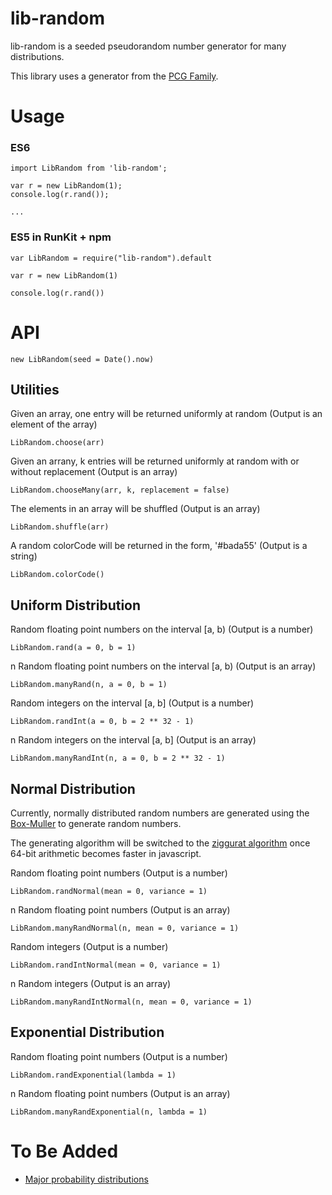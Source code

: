 # lib-random

lib-random is a seeded pseudorandom number generator for many distributions.

This library uses a generator from the [PCG Family](http://www.pcg-random.org).

# Usage

### ES6

    import LibRandom from 'lib-random';
    
    var r = new LibRandom(1);
    console.log(r.rand());
    
    ...

### ES5 in RunKit + npm

    var LibRandom = require("lib-random").default

    var r = new LibRandom(1)

    console.log(r.rand())    

# API

    new LibRandom(seed = Date().now)

## Utilities

Given an array, one entry will be returned uniformly at random (Output is an element of the array)

    LibRandom.choose(arr)

Given an arrany, k entries will be returned uniformly at random with or without replacement (Output is an array)

    LibRandom.chooseMany(arr, k, replacement = false)

The elements in an array will be shuffled (Output is an array)

    LibRandom.shuffle(arr)

A random colorCode will be returned in the form, '#bada55' (Output is a string)

    LibRandom.colorCode()

## Uniform Distribution

Random floating point numbers on the interval [a, b) (Output is a number)

    LibRandom.rand(a = 0, b = 1)
    
n Random floating point numbers on the interval [a, b) (Output is an array)
  
    LibRandom.manyRand(n, a = 0, b = 1)
    
Random integers on the interval [a, b] (Output is a number)

    LibRandom.randInt(a = 0, b = 2 ** 32 - 1)
    
n Random integers on the interval [a, b] (Output is an array)

    LibRandom.manyRandInt(n, a = 0, b = 2 ** 32 - 1)

## Normal Distribution

Currently, normally distributed random numbers are generated using the [Box-Muller](https://en.wikipedia.org/wiki/Box–Muller_transform) to generate random numbers.

The generating algorithm will be switched to the [ziggurat algorithm](https://en.wikipedia.org/wiki/Ziggurat_algorithm) once 64-bit arithmetic becomes faster in javascript. 

Random floating point numbers (Output is a number)

    LibRandom.randNormal(mean = 0, variance = 1)

n Random floating point numbers (Output is an array)

    LibRandom.manyRandNormal(n, mean = 0, variance = 1)

Random integers (Output is a number)

    LibRandom.randIntNormal(mean = 0, variance = 1)

n Random integers (Output is an array)

    LibRandom.manyRandIntNormal(n, mean = 0, variance = 1)

## Exponential Distribution

Random floating point numbers (Output is a number)

    LibRandom.randExponential(lambda = 1)

n Random floating point numbers (Output is an array)

    LibRandom.manyRandExponential(n, lambda = 1)

# To Be Added

- [Major probability distributions](https://en.wikipedia.org/wiki/List_of_probability_distributions)  
    
